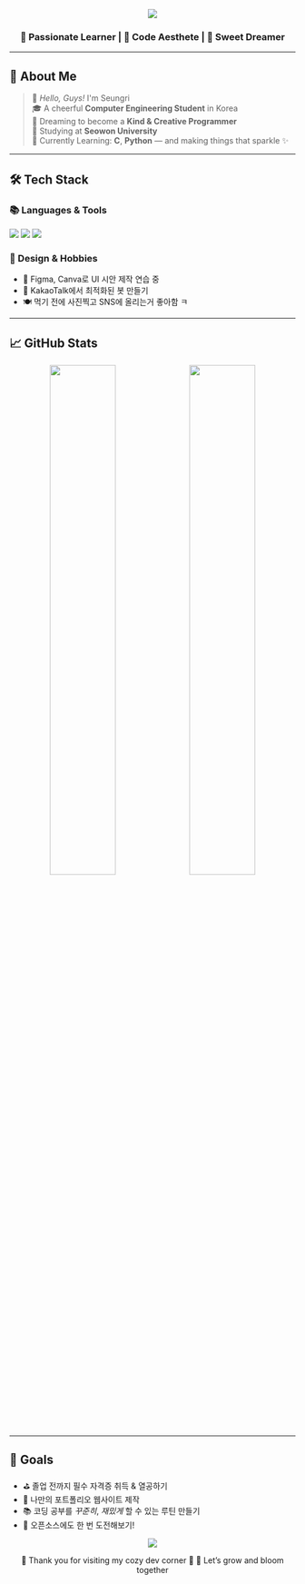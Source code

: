 <!-- 🌸 Animated Pastel Header -->
<p align="center">
  <img src="https://capsule-render.vercel.app/api?type=waving&color=FDF6F0,E0FFFF,FBEFFF&height=280&section=header&text=💖%20Welcome%20to%20My%20Pastel%20Dev%20World&fontSize=45&fontColor=FA8EAF&animation=twinkling" />
</p>

<h3 align="center">💫 Passionate Learner | 🧁 Code Aesthete | 🍓 Sweet Dreamer</h3>

---

## 🌟 About Me

> 🐣 *Hello, Guys!* I'm Seungri  
> 🎓 A cheerful **Computer Engineering Student** in Korea  
> 💫 Dreaming to become a **Kind & Creative Programmer**  
> 🏫 Studying at **Seowon University**  
> 🍓 Currently Learning: **C**, **Python** — and making things that sparkle ✨

---

## 🛠️ Tech Stack

### 📚 Languages & Tools
<p>
  <img src="https://img.shields.io/badge/Python-FFE4E1?style=flat-square&logo=python&logoColor=black"/>
  <img src="https://img.shields.io/badge/C-B0E0E6?style=flat-square&logo=c&logoColor=black"/>
  <img src="https://img.shields.io/badge/JavaScript-FADADD?style=flat-square&logo=javascript&logoColor=black"/>
</p>

### 🎨 Design & Hobbies
- 🌸 Figma, Canva로 UI 시안 제작 연습 중
- 🤖 KakaoTalk에서 최적화된 봇 만들기
- 🍽 먹기 전에 사진찍고 SNS에 올리는거 좋아함 ㅋ

---

## 📈 GitHub Stats

<p align="center">
  <img src="https://github-readme-stats.vercel.app/api?username=victory-swu&show_icons=true&theme=cobalt&title_color=FFD700&icon_color=FFB6C1" width="48%"/>
  <img src="https://github-readme-stats.vercel.app/api/top-langs/?username=victory-swu&layout=compact&theme=cobalt&title_color=FFD700" width="48%"/>
</p>

---

## 🎯 Goals

- ⛳ 졸업 전까지 필수 자격증 취득 & 열공하기
- 🧁 나만의 포트폴리오 웹사이트 제작
- 📚 코딩 공부를 *꾸준히*, *재밌게* 할 수 있는 루틴 만들기
- 🤝 오픈소스에도 한 번 도전해보기!

<!-- Footer -->
<p align="center">
  <img src="https://capsule-render.vercel.app/api?type=waving&color=FDF6F0,E0FFFF,FBEFFF&height=120&section=footer" />
</p>

<p align="center" style="font-size: 14px;">
  🫶 Thank you for visiting my cozy dev corner 🧁  
  💌 Let’s grow and bloom together
</p>



<!--
**victory-swu/victory-swu** is a ✨ _special_ ✨ repository because its `README.md` (this file) appears on your GitHub profile.

Here are some ideas to get you started:
- Hi there 👋
- 🔭 I’m currently working on ...
- 🌱 I’m currently learning ...
- 👯 I’m looking to collaborate on ...
- 🤔 I’m looking for help with ...
- 💬 Ask me about ...
- 📫 How to reach me: ...
- 😄 Pronouns: ...
- ⚡ Fun fact: ...
-->
